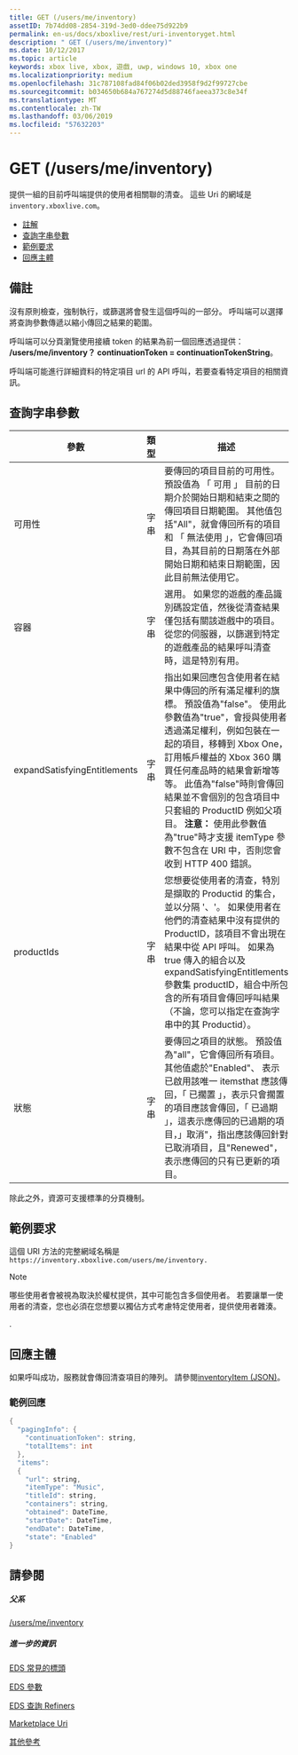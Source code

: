 ```yaml
---
title: GET (/users/me/inventory)
assetID: 7b74dd08-2854-319d-3ed0-ddee75d922b9
permalink: en-us/docs/xboxlive/rest/uri-inventoryget.html
description: " GET (/users/me/inventory)"
ms.date: 10/12/2017
ms.topic: article
keywords: xbox live, xbox, 遊戲, uwp, windows 10, xbox one
ms.localizationpriority: medium
ms.openlocfilehash: 31c787108fad84f06b02ded3958f9d2f99727cbe
ms.sourcegitcommit: b034650b684a767274d5d88746faeea373c8e34f
ms.translationtype: MT
ms.contentlocale: zh-TW
ms.lasthandoff: 03/06/2019
ms.locfileid: "57632203"
---
```

# <a name="get-usersmeinventory"></a>GET (/users/me/inventory)
提供一組的目前呼叫端提供的使用者相關聯的清查。
這些 Uri 的網域是`inventory.xboxlive.com`。

  * [註解](#ID4EV)
  * [查詢字串參數](#ID4EHB)
  * [範例要求](#ID4EDE)
  * [回應主體](#ID4ERE)

<a id="ID4EV"></a>


## <a name="remarks"></a>備註

沒有原則檢查，強制執行，或篩選將會發生這個呼叫的一部分。 呼叫端可以選擇將查詢參數傳遞以縮小傳回之結果的範圍。

呼叫端可以分頁瀏覽使用接續 token 的結果為前一個回應透過提供： **/users/me/inventory？ continuationToken = continuationTokenString**。

呼叫端可能進行詳細資料的特定項目 url 的 API 呼叫，若要查看特定項目的相關資訊。

<a id="ID4EHB"></a>


## <a name="query-string-parameters"></a>查詢字串參數

| 參數| 類型| 描述|
| --- | --- | --- |
| 可用性| 字串| 要傳回的項目目前的可用性。 預設值為 「 可用 」 目前的日期介於開始日期和結束之間的傳回項目日期範圍。 其他值包括"All"，就會傳回所有的項目和 「 無法使用 」，它會傳回項目，為其目前的日期落在外部開始日期和結束日期範圍，因此目前無法使用它。 |
| 容器| 字串| 選用。 如果您的遊戲的產品識別碼設定值，然後從清查結果僅包括有關該遊戲中的項目。 從您的伺服器，以篩選到特定的遊戲產品的結果呼叫清查時，這是特別有用。|
| expandSatisfyingEntitlements| 字串| 指出如果回應包含使用者在結果中傳回的所有滿足權利的旗標。 預設值為"false"。 使用此參數值為"true"，會授與使用者透過滿足權利，例如包裝在一起的項目，移轉到 Xbox One，訂用帳戶權益的 Xbox 360 購買任何產品時的結果會新增等等。 此值為"false"時則會傳回結果並不會個別的包含項目中只套組的 ProductID 例如父項目。 **注意：** 使用此參數值為"true"時才支援 itemType 參數不包含在 URI 中，否則您會收到 HTTP 400 錯誤。 |  
  | productIds | 字串 |  您想要從使用者的清查，特別是擷取的 Productid 的集合，並以分隔 '、'。  如果使用者在他們的清查結果中沒有提供的 ProductID，該項目不會出現在結果中從 API 呼叫。 如果為 true 傳入的組合以及 expandSatisfyingEntitlements 參數集 productID，組合中所包含的所有項目會傳回呼叫結果 （不論，您可以指定在查詢字串中的其 Productid）。   |
  | 狀態 | 字串 | 要傳回之項目的狀態。 預設值為"all"，它會傳回所有項目。 其他值處於"Enabled"、 表示已啟用該唯一 itemsthat 應該傳回，「 已擱置 」，表示只會擱置的項目應該會傳回，「 已過期 」，這表示應傳回的已過期的項目，」取消"，指出應該傳回針對已取消項目，且"Renewed"，表示應傳回的只有已更新的項目。  |

除此之外，資源可支援標準的分頁機制。

<a id="ID4EDE"></a>


## <a name="sample-request"></a>範例要求

這個 URI 方法的完整網域名稱是 `https://inventory.xboxlive.com/users/me/inventory.
         `

> [!NOTE] 
> 哪些使用者會被視為取決於權杖提供，其中可能包含多個使用者。 若要讓單一使用者的清查，您也必須在您想要以獨佔方式考慮特定使用者，提供使用者雜湊。

.

<a id="ID4ERE"></a>


## <a name="response-body"></a>回應主體

如果呼叫成功，服務就會傳回清查項目的陣列。 請參閱[inventoryItem (JSON)](../../json/json-inventoryitem.md)。

<a id="ID4E4E"></a>


### <a name="sample-response"></a>範例回應


```cpp
{
  "pagingInfo": {
    "continuationToken": string,
    "totalItems": int
  },
  "items":
  {
    "url": string,
    "itemType": "Music",
    "titleId": string,
    "containers": string,
    "obtained": DateTime,
    "startDate": DateTime,
    "endDate": DateTime,
    "state": "Enabled"  
}

```


<a id="ID4EHF"></a>


## <a name="see-also"></a>請參閱

<a id="ID4EJF"></a>


##### <a name="parent"></a>父系

[/users/me/inventory](uri-inventory.md)


<a id="ID4ETF"></a>


##### <a name="further-information"></a>進一步的資訊

[EDS 常見的標頭](../../additional/edscommonheaders.md)

 [EDS 參數](../../additional/edsparameters.md)

 [EDS 查詢 Refiners](../../additional/edsqueryrefiners.md)

 [Marketplace Uri](atoc-reference-marketplace.md)

 [其他參考](../../additional/atoc-xboxlivews-reference-additional.md)
